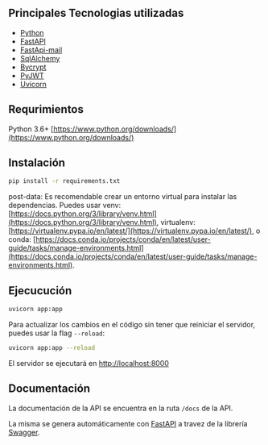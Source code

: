 ## Principales Tecnologias utilizadas

- [Python](https://www.python.org/)
- [FastAPI](https://fastapi.tiangolo.com/)
- [FastApi-mail](https://sabuhish.github.io/fastapi-mail/)
- [SqlAlchemy](https://www.sqlalchemy.org/)
- [Bycrypt](https://pypi.org/project/bcrypt/)
- [PyJWT](https://pypi.org/project/PyJWT/)
- [Uvicorn](https://www.uvicorn.org/)

## Requrimientos

Python 3.6+ [https://www.python.org/downloads/](https://www.python.org/downloads/)
## Instalación

```bash
pip install -r requirements.txt
```
post-data: Es recomendable crear un entorno virtual para instalar las dependencias.
Puedes usar venv: [https://docs.python.org/3/library/venv.html](https://docs.python.org/3/library/venv.html), virtualenv: [https://virtualenv.pypa.io/en/latest/](https://virtualenv.pypa.io/en/latest/), o conda: [https://docs.conda.io/projects/conda/en/latest/user-guide/tasks/manage-environments.html](https://docs.conda.io/projects/conda/en/latest/user-guide/tasks/manage-environments.html).


## Ejecucución

```bash
uvicorn app:app
```
Para actualizar los cambios en el código sin tener que reiniciar el servidor, puedes usar la flag `--reload`:
```bash
uvicorn app:app --reload
```

El servidor se ejecutará en [http://localhost:8000](http://localhost:8000)

## Documentación

La documentación de la API se encuentra en la ruta `/docs` de la API.

La misma se genera automáticamente con [FastAPI](https://fastapi.tiangolo.com/) a travez de la librería [Swagger](https://swagger.io/).
